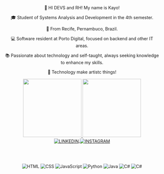 
 <div align="center">
👋 HI DEVS and RH! My name is Kayo!

🎓 Student of Systems Analysis and Development in the 4th semester.

📍 From Recife, Pernambuco, Brazil.

💻 Software resident at Porto Digital, focused on backend and other IT areas.

📚 Passionate about technology and self-taught, always seeking knowledge to enhance my skills.

🚀 Technology make artistc things!
</div>



<div align="center">
<a href="https://github.com/KayoLeanndro">
<img height="190em" src="https://github-readme-stats.vercel.app/api?username=KayoLeanndro&show_icons=true&theme=tokyonight&include_all_commits=true&count_private=true"/>
<img height="190em" src="https://github-readme-stats.vercel.app/api/top-langs/?username=KayoLeanndro&layout=compact&langs_count=20&theme=tokyonight"/>
</div>

<div align="center">
<a href="https://www.linkedin.com/in/kayo-leanndro-33618a228/">
<img align="center" alt="LINKEDIN" src="https://img.shields.io/badge/LinkedIn-0077B5?style=for-the-badge&logo=linkedin&logoColor=white"/>
</a>

<a href="https://www.instagram.com/kayo.leanndro/">
<img align="center" alt="INSTAGRAM" src="https://img.shields.io/badge/Instagram-E4405F?style=for-the-badge&logo=instagram&logoColor=white"/>
</a>
</div>
<br>
<br>
<br>

<div align="center">
  
![HTML](https://img.shields.io/badge/-HTML-ff0d00?style=flat&logoColor=white&logo=html5)
![CSS](https://img.shields.io/badge/-CSS-196eff?style=flat&logoColor=white&logo=css3)
![JavaScript](https://img.shields.io/badge/-JavaScript-ffdd19?style=flat&logoColor=white&logo=javascript)
![Python](https://img.shields.io/badge/-Python-0077B5?style=flat&logoColor=white&logo=python)
![Java](https://img.shields.io/badge/-Java-ff961f?style=flat&logoColor=white&logo=java)
![C#](https://img.shields.io/badge/-Csharp-993399?style=flat&logoColor=white&logo=Csharp)
![C#](https://img.shields.io/badge/-dotnet-993399?style=flat&logoColor=white&logo=dotnet)
<div/>




  
</div>




